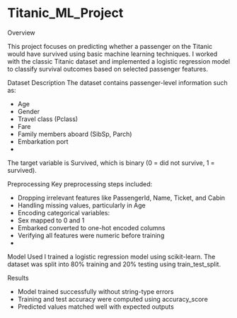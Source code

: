 # Titanic_ML_Project

Overview

This project focuses on predicting whether a passenger on the Titanic would have survived using basic machine learning techniques. I worked with the classic Titanic dataset and implemented a logistic regression model to classify survival outcomes based on selected passenger features.

Dataset Description
The dataset contains passenger-level information such as:
- Age
- Gender
- Travel class (Pclass)
- Fare
- Family members aboard (SibSp, Parch)
- Embarkation port
- 
The target variable is Survived, which is binary (0 = did not survive, 1 = survived).

Preprocessing
Key preprocessing steps included:
- Dropping irrelevant features like PassengerId, Name, Ticket, and Cabin
- Handling missing values, particularly in Age
- Encoding categorical variables:
- Sex mapped to 0 and 1
- Embarked converted to one-hot encoded columns
- Verifying all features were numeric before training
- 
Model Used
I trained a logistic regression model using scikit-learn. The dataset was split into 80% training and 20% testing using train_test_split.

Results
- Model trained successfully without string-type errors
- Training and test accuracy were computed using accuracy_score
- Predicted values matched well with expected outputs
